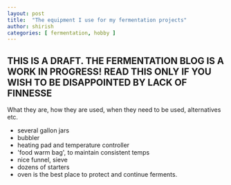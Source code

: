 ```yaml
---
layout: post
title:  "The equipment I use for my fermentation projects"
author: shirish
categories: [ fermentation, hobby ]
---
```


## THIS IS A DRAFT. THE FERMENTATION BLOG IS A WORK IN PROGRESS! READ THIS ONLY IF YOU WISH TO BE DISAPPOINTED BY LACK OF FINNESSE

What they are, how they are used, when they need to be used, alternatives etc.
* several gallon jars
* bubbler
* heating pad and temperature controller
* 'food warm bag', to maintain consistent temps
* nice funnel, sieve
* dozens of starters
* oven is the best place to protect and continue ferments.